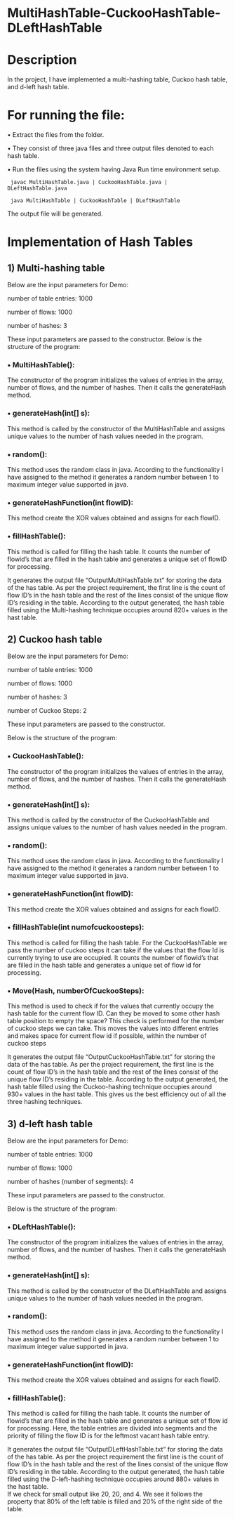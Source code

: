 # MultiHashTable-CuckooHashTable-DLeftHashTable

# Description
In the project, I have implemented a multi-hashing table, Cuckoo hash table, and d-left hash table.

# For running the file:
•	Extract the files from the folder.


•	They consist of three java files and three output files denoted to each hash table.


•	Run the files using the system having Java Run time environment setup. 


     javac MultiHashTable.java | CuckooHashTable.java | DLeftHashTable.java
     
     java MultiHashTable | CuckooHashTable | DLeftHashTable
     
The output file will be generated.

# Implementation of Hash Tables

## 1)	Multi-hashing table

Below are the input parameters for Demo: 

number of table entries: 1000

number of flows: 1000

number of hashes: 3

These input parameters are passed to the constructor.
Below is the structure of the program:

### •	MultiHashTable(): 
The constructor of the program initializes the values of entries in the array, number of flows, and the number of hashes. Then it calls the generateHash method.

### •	generateHash(int[] s): 
This method is called by the constructor of the MultiHashTable and assigns unique values to the number of hash values needed in the program.

### •	random(): 
This method uses the random class in java. According to the functionality I have assigned to the method it generates a random number between 1 to maximum integer value supported in java.

### •	generateHashFunction(int flowID): 
This method create the XOR values obtained and assigns for each flowID.

### •	fillHashTable(): 
This method is called for filling the hash table. It counts the number of flowid’s that are filled in the hash table and generates a unique set of flowID for processing.

It generates the output file “OutputMultiHashTable.txt” for storing the data of the has table. As per the project requirement, the first line is the count of flow ID’s in the hash table and the rest of the lines consist of the unique flow ID’s residing in the table. 
According to the output generated, the hash table filled using the Multi-hashing technique occupies around 820+ values in the hast table.

## 2)	Cuckoo hash table

Below are the input parameters for Demo: 

number of table entries: 1000

number of flows: 1000

number of hashes: 3

number of Cuckoo Steps: 2

These input parameters are passed to the constructor.

Below is the structure of the program:

### •	CuckooHashTable(): 
The constructor of the program initializes the values of entries in the array, number of flows, and the number of hashes. Then it calls the generateHash method.

### •	generateHash(int[] s): 
This method is called by the constructor of the CuckooHashTable and assigns unique values to the number of hash values needed in the program.

### •	random(): 
This method uses the random class in java. According to the functionality I have assigned to the method it generates a random number between 1 to maximum integer value supported in java.

### •	generateHashFunction(int flowID): 
This method create the XOR values obtained and assigns for each flowID.

### •	fillHashTable(int numofcuckoosteps): 
This method is called for filling the hash table. For the CuckooHashTable we pass the number of cuckoo steps it can take if the values that the flow Id is currently trying to use are occupied. It counts the number of flowid’s that are filled in the hash table and generates a unique set of flow id for processing.

### •	Move(Hash, numberOfCuckooSteps): 
This method is used to check if for the values that currently occupy the hash table for the current flow ID. Can they be moved to some other hash table position to empty the space? This check is performed for the number of cuckoo steps we can take. This moves the values into different entries and makes space for current flow id if possible, within the number of cuckoo steps

It generates the output file “OutputCuckooHashTable.txt” for storing the data of the has table. As per the project requirement, the first line is the count of flow ID’s in the hash table and the rest of the lines consist of the unique flow ID’s residing in the table. 
According to the output generated, the hash table filled using the Cuckoo-hashing technique occupies around 930+ values in the hast table. This gives us the best efficiency out of all the three hashing techniques. 

## 3)	d-left hash table

Below are the input parameters for Demo: 

number of table entries: 1000

number of flows: 1000

number of hashes (number of segments): 4

These input parameters are passed to the constructor.

Below is the structure of the program:

### •	DLeftHashTable(): 
The constructor of the program initializes the values of entries in the array, number of flows, and the number of hashes. Then it calls the generateHash method.

### •	generateHash(int[] s): 
This method is called by the constructor of the DLeftHashTable and assigns unique values to the number of hash values needed in the program.

### •	random(): 
This method uses the random class in java. According to the functionality I have assigned to the method it generates a random number between 1 to maximum integer value supported in java.

### •	generateHashFunction(int flowID): 
This method create the XOR values obtained and assigns for each flowID.

### •	fillHashTable(): 
This method is called for filling the hash table. It counts the number of flowid’s that are filled in the hash table and generates a unique set of flow id for processing. Here, the table entries are divided into segments and the priority of filling the flow ID is for the leftmost vacant hash table entry.

It generates the output file “OutputDLeftHashTable.txt” for storing the data of the has table. As per the project requirement the first line is the count of flow ID’s in the hash table and the rest of the lines consist of the unique flow ID’s residing in the table. 
According to the output generated, the hash table filled using the D-left-hashing technique occupies around 880+ values in the hast table.  
If we check for small output like 20, 20, and 4. We see it follows the property that 80% of the left table is filled and 20% of the right side of the table.
